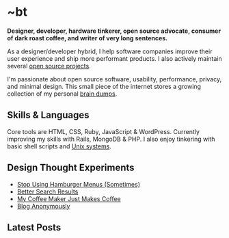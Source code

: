 # ~bt

**Designer, developer, hardware tinkerer, open source advocate, consumer of dark roast coffee, and writer of very long sentences.**

As a designer/developer hybrid, I help software companies improve their user experience and ship more performant products. I also actively maintain several [open source projects](/projects).

I'm passionate about open source software, usability, performance, privacy, and minimal design. This small piece of the internet stores a growing collection of my personal [brain dumps](/posts/dump).

## Skills & Languages

Core tools are HTML, CSS, Ruby, JavaScript & WordPress. Currently improving my skills with Rails, MongoDB & PHP. I also enjoy tinkering with basic shell scripts and [Unix systems](/public/images/unix.gif).

## Design Thought Experiments

* [Stop Using Hamburger Menus (Sometimes)](/posts/hamburgers)
* [Better Search Results](https://search.btxx.org)
* [My Coffee Maker Just Makes Coffee](/posts/one-thing)
* [Blog Anonymously](https://anon.btxx.org)

## Latest Posts
